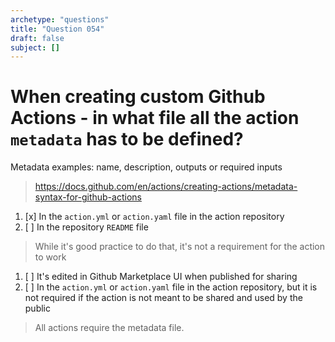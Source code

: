 ```yaml
---
archetype: "questions"
title: "Question 054"
draft: false
subject: []
---
```


# When creating custom Github Actions - in what file all the action `metadata` has to be defined? 

Metadata examples: name, description, outputs or required inputs
> https://docs.github.com/en/actions/creating-actions/metadata-syntax-for-github-actions
1. [x] In the `action.yml` or `action.yaml` file in the action repository
1. [ ] In the repository `README` file
> While it's good practice to do that, it's not a requirement for the action to work
1. [ ] It's edited in Github Marketplace UI when published for sharing
1. [ ] In the `action.yml` or `action.yaml` file in the action repository, but it is not required if the action is not meant to be shared and used by the public
> All actions require the metadata file.
